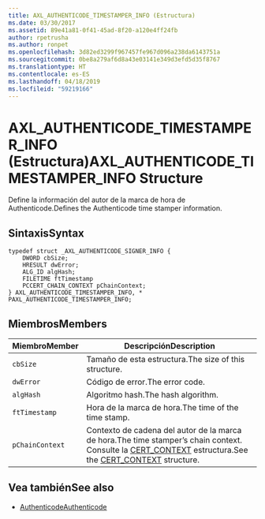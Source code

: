 ```yaml
---
title: AXL_AUTHENTICODE_TIMESTAMPER_INFO (Estructura)
ms.date: 03/30/2017
ms.assetid: 89e41a81-0f41-45ad-8f20-a120e4ff24fb
author: rpetrusha
ms.author: ronpet
ms.openlocfilehash: 3d82ed3299f967457fe967d096a238da6143751a
ms.sourcegitcommit: 0be8a279af6d8a43e03141e349d3efd5d35f8767
ms.translationtype: HT
ms.contentlocale: es-ES
ms.lasthandoff: 04/18/2019
ms.locfileid: "59219166"
---
```

# <a name="axlauthenticodetimestamperinfo-structure"></a><span data-ttu-id="2d54c-102">AXL_AUTHENTICODE_TIMESTAMPER_INFO (Estructura)</span><span class="sxs-lookup"><span data-stu-id="2d54c-102">AXL_AUTHENTICODE_TIMESTAMPER_INFO Structure</span></span>
<span data-ttu-id="2d54c-103">Define la información del autor de la marca de hora de Authenticode.</span><span class="sxs-lookup"><span data-stu-id="2d54c-103">Defines the Authenticode time stamper information.</span></span>  
  
## <a name="syntax"></a><span data-ttu-id="2d54c-104">Sintaxis</span><span class="sxs-lookup"><span data-stu-id="2d54c-104">Syntax</span></span>  
  
```  
typedef struct _AXL_AUTHENTICODE_SIGNER_INFO {  
    DWORD cbSize;  
    HRESULT dwError;  
    ALG_ID algHash;  
    FILETIME ftTimestamp  
    PCCERT_CHAIN_CONTEXT pChainContext;  
} AXL_AUTHENTICODE_TIMESTAMPER_INFO, * PAXL_AUTHENTICODE_TIMESTAMPER_INFO;  
```  
  
## <a name="members"></a><span data-ttu-id="2d54c-105">Miembros</span><span class="sxs-lookup"><span data-stu-id="2d54c-105">Members</span></span>  
  
|<span data-ttu-id="2d54c-106">Miembro</span><span class="sxs-lookup"><span data-stu-id="2d54c-106">Member</span></span>|<span data-ttu-id="2d54c-107">Descripción</span><span class="sxs-lookup"><span data-stu-id="2d54c-107">Description</span></span>|  
|------------|-----------------|  
|`cbSize`|<span data-ttu-id="2d54c-108">Tamaño de esta estructura.</span><span class="sxs-lookup"><span data-stu-id="2d54c-108">The size of this structure.</span></span>|  
|`dwError`|<span data-ttu-id="2d54c-109">Código de error.</span><span class="sxs-lookup"><span data-stu-id="2d54c-109">The error code.</span></span>|  
|`algHash`|<span data-ttu-id="2d54c-110">Algoritmo hash.</span><span class="sxs-lookup"><span data-stu-id="2d54c-110">The hash algorithm.</span></span>|  
|`ftTimestamp`|<span data-ttu-id="2d54c-111">Hora de la marca de hora.</span><span class="sxs-lookup"><span data-stu-id="2d54c-111">The time of the time stamp.</span></span>|  
|`pChainContext`|<span data-ttu-id="2d54c-112">Contexto de cadena del autor de la marca de hora.</span><span class="sxs-lookup"><span data-stu-id="2d54c-112">The time stamper’s chain context.</span></span>  <span data-ttu-id="2d54c-113">Consulte la [CERT_CONTEXT](/windows/desktop/api/wincrypt/ns-wincrypt-_cert_context) estructura.</span><span class="sxs-lookup"><span data-stu-id="2d54c-113">See the [CERT_CONTEXT](/windows/desktop/api/wincrypt/ns-wincrypt-_cert_context) structure.</span></span>|  
  
## <a name="see-also"></a><span data-ttu-id="2d54c-114">Vea también</span><span class="sxs-lookup"><span data-stu-id="2d54c-114">See also</span></span>

- [<span data-ttu-id="2d54c-115">Authenticode</span><span class="sxs-lookup"><span data-stu-id="2d54c-115">Authenticode</span></span>](../../../../docs/framework/unmanaged-api/authenticode/index.md)
